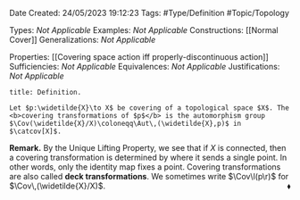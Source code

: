 <div class="topSpace"></div>

Date Created: 24/05/2023 19:12:23
Tags: #Type/Definition #Topic/Topology

Types: <i>Not Applicable</i>
Examples: <i>Not Applicable</i>
Constructions: [[Normal Cover]]
Generalizations: <i>Not Applicable</i>

Properties: [[Covering space action iff properly-discontinuous action]]
Sufficiencies: <i>Not Applicable</i>
Equivalences: <i>Not Applicable</i>
Justifications: <i>Not Applicable</i>

``` ad-Definition
title: Definition.

Let $p:\widetilde{X}\to X$ be covering of a topological space $X$. The <b>covering transformations of $p$</b> is the automorphism group $\Cov(\widetilde{X}/X)\coloneqq\Aut\,(\widetilde{X},p)$ in $\catcov[X]$.

```

<b>Remark.</b>  By the Unique Lifting Property, we see that if $X$ is connected, then a covering transformation is determined by where it sends a single point. In other words, only the identity map fixes a point. Covering transformations are also called <b>deck transformations</b>. We sometimes write $\Cov\l(p\r)$ for $\Cov\,(\widetilde{X}/X)$.<span style="float:right;">$\blacklozenge$</span>
